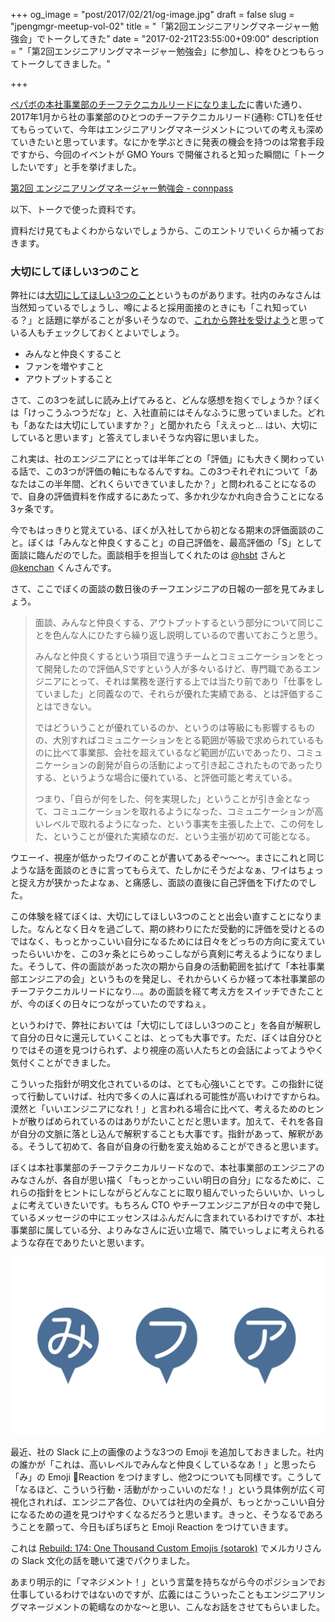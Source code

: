 +++
og_image = "post/2017/02/21/og-image.jpg"
draft = false
slug = "jpengmgr-meetup-vol-02"
title = "「第2回エンジニアリングマネージャー勉強会」でトークしてきた"
date = "2017-02-21T23:55:00+09:00"
description = "「第2回エンジニアリングマネージャー勉強会」に参加し、枠をひとつもらってトークしてきました。"

+++

<a href="http://june29.jp/2017/01/11/i-am-a-ctl-of-pepabo-hd/">ペパボの本社事業部のチーフテクニカルリードになりました</a>に書いた通り、2017年1月から社の事業部のひとつのチーフテクニカルリード(通称: CTL)を任せてもらっていて、今年はエンジニアリングマネージメントについての考えも深めていきたいと思っています。なにかを学ぶときに発表の機会を持つのは常套手段ですから、今回のイベントが GMO Yours で開催されると知った瞬間に「トークしたいです」と手を挙げました。

<a href="https://emjp.connpass.com/event/50613/">第2回 エンジニアリングマネージャー勉強会 - connpass</a>

以下、トークで使った資料です。

<script async class="speakerdeck-embed" data-id="5e084cf3df3a4e00b961cbb4052337a3" data-ratio="1.77777777777778" src="//speakerdeck.com/assets/embed.js"></script>

資料だけ見てもよくわからないでしょうから、このエントリでいくらか補っておきます。

### 大切にしてほしい3つのこと

弊社には<a href="https://pepabo.com/recruit/important/">大切にしてほしい3つのこと</a>というものがあります。社内のみなさんは当然知っているでしょうし、噂によると採用面接のときにも「これ知っている？」と話題に挙がることが多いそうなので、<a href="https://pepabo.com/recruit/">これから弊社を受けよう</a>と思っている人もチェックしておくとよいでしょう。

- みんなと仲良くすること
- ファンを増やすこと
- アウトプットすること

さて、この3つを試しに読み上げてみると、どんな感想を抱くでしょうか？ぼくは「けっこうふつうだな」と、入社直前にはそんなふうに思っていました。どれも「あなたは大切にしていますか？」と聞かれたら「ええっと… はい、大切にしていると思います」と答えてしまいそうな内容に思いました。

これ実は、社のエンジニアにとっては半年ごとの「評価」にも大きく関わっている話で、この3つが評価の軸にもなるんですね。この3つそれぞれについて「あなたはこの半年間、どれくらいできていましたか？」と問われることになるので、自身の評価資料を作成するにあたって、多かれ少なかれ向き合うことになる3ヶ条です。

今でもはっきりと覚えている、ぼくが入社してから初となる期末の評価面談のこと。ぼくは「みんなと仲良くすること」の自己評価を、最高評価の「S」として面談に臨んだのでした。面談相手を担当してくれたのは <a href="https://twitter.com/hsbt">@hsbt</a> さんと <a href="https://twitter.com/kenchan">@kenchan</a> くんさんです。

さて、ここでぼくの面談の数日後のチーフエンジニアの日報の一部を見てみましょう。

> 面談、みんなと仲良くする、アウトプットするという部分について同じことを色んな人にひたすら繰り返し説明しているので書いておこうと思う。
>
> みんなと仲良くするという項目で違うチームとコミュニケーションをとって開発したので評価A,Sですという人が多々いるけど、専門職であるエンジニアにとって、それは業務を遂行する上では当たり前であり「仕事をしていました」と同義なので、それらが優れた実績である、とは評価することはできない。
>
> ではどういうことが優れているのか、というのは等級にも影響するものの、大別すればコミュニケーションをとる範囲が等級で求められているものに比べて事業部、会社を超えているなど範囲が広いであったり、コミュニケーションの創発が自らの活動によって引き起こされたものであったりする、というような場合に優れている、と評価可能と考えている。
>
> つまり、「自らが何をした、何を実現した」ということが引き金となって、コミュニケーションを取れるようになった、コミュニケーションが高いレベルで取れるようになった、という事実を主張した上で、この何をした、ということが優れた実績なのだ、という主張が初めて可能となる。

ウエーイ、視座が低かったワイのことが書いてあるぞ〜〜〜。まさにこれと同じような話を面談のときに言ってもらえて、たしかにそうだよなぁ、ワイはちょっと捉え方が狭かったよなぁ、と痛感し、面談の直後に自己評価を下げたのでした。

この体験を経てぼくは、大切にしてほしい3つのことと出会い直すことになりました。なんとなく日々を過ごして、期の終わりにただ受動的に評価を受けとるのではなく、もっとかっこいい自分になるためには日々をどっちの方向に変えていったらいいかを、この3ヶ条とにらめっこしながら真剣に考えるようになりました。そうして、件の面談があった次の期から自身の活動範囲を拡げて「本社事業部エンジニアの会」というものを発足し、それからいくらか経って本社事業部のチーフテクニカルリードになり…。あの面談を経て考え方をスイッチできたことが、今のぼくの日々につながっていたのですねぇ。

というわけで、弊社においては「大切にしてほしい3つのこと」を各自が解釈して自分の日々に還元していくことは、とっても大事です。ただ、ぼくは自分ひとりではその道を見つけられず、より視座の高い人たちとの会話によってようやく気付くことができました。

こういった指針が明文化されているのは、とても心強いことです。この指針に従って行動していけば、社内で多くの人に喜ばれる可能性が高いわけですからね。漠然と「いいエンジニアになれ！」と言われる場合に比べて、考えるためのヒントが散りばめられているのはありがたいことだと思います。加えて、それを各自が自分の文脈に落とし込んで解釈することも大事です。指針があって、解釈がある。そうして初めて、各自が自身の行動を変え始めることができると思います。

ぼくは本社事業部のチーフテクニカルリードなので、本社事業部のエンジニアのみなさんが、各自が思い描く「もっとかっこいい明日の自分」になるために、これらの指針をヒントにしながらどんなことに取り組んでいったらいいか、いっしょに考えていきたいです。もちろん CTO やチーフエンジニアが日々の中で発しているメッセージの中にエッセンスはふんだんに含まれているわけですが、本社事業部に属している分、よりみなさんに近い立場で、隣でいっしょに考えられるような存在でありたいと思います。

<img src="/post/2017/02/21/mi-fa-ou.png" />

最近、社の Slack に上の画像のような3つの Emoji を追加しておきました。社内の誰かが「これは、高いレベルでみんなと仲良くしているなあ！」と思ったら「み」の Emoji Reaction をつけますし、他2つについても同様です。こうして「なるほど、こういう行動・活動がかっこいいのだな！」という具体例が広く可視化されれば、エンジニア各位、ひいては社内の全員が、もっとかっこいい自分になるための道を見つけやすくなるだろうと思います。きっと、そうなるであろうことを願って、今日もぽちぽちと Emoji Reaction をつけていきます。

これは <a href="https://rebuild.fm/174/">Rebuild: 174: One Thousand Custom Emojis (sotarok)</a> でメルカリさんの Slack 文化の話を聴いて速でパクりました。

あまり明示的に「マネジメント！」という言葉を持ちながら今のポジションでお仕事しているわけではないのですが、広義にはこういったこともエンジニアリングマネージメントの範疇なのかな〜と思い、こんなお話をさせてもらいました。
